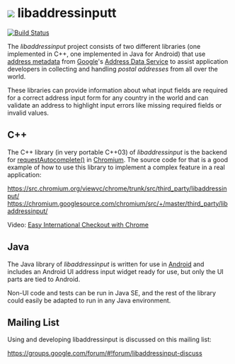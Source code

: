 # ![](https://github.com/googlei18n/libaddressinput/wiki/libaddressinput-icon-70x55.png) libaddressinputt

[![Build Status](https://drone.io/github.com/googlei18n/libaddressinput/status.png)](https://drone.io/github.com/googlei18n/libaddressinput/latest)

The _libaddressinput_ project consists of two different libraries (one
implemented in C++, one implemented in Java for Android) that use
[address metadata](https://github.com/googlei18n/libaddressinput/wiki/AddressValidationMetadata)
from
[Google](https://developers.google.com/)'s
[Address Data Service](https://chromium-i18n.appspot.com/ssl-address/data)
to assist application developers in collecting and handling _postal addresses_
from all over the world.

These libraries can provide information about what input fields are required for
a correct address input form for any country in the world and can validate an
address to highlight input errors like missing required fields or invalid
values.

## C++

The C++ library (in very portable C++03) of _libaddressinput_ is the backend for
[requestAutocomplete()](http://www.html5rocks.com/en/tutorials/forms/requestautocomplete/)
in [Chromium](http://www.chromium.org/Home). The source code for that is a good
example of how to use this library to implement a complex feature in a real
application:

https://src.chromium.org/viewvc/chrome/trunk/src/third_party/libaddressinput/
https://chromium.googlesource.com/chromium/src/+/master/third_party/libaddressinput/

Video: [Easy International Checkout with Chrome](https://www.youtube.com/watch?v=ljYeHwGgzQk)

## Java

The Java library of _libaddressinput_ is written for use in
[Android](https://developer.android.com/) and includes an Android UI address
input widget ready for use, but only the UI parts are tied to Android.

Non-UI code and tests can be run in Java SE, and the rest of the library could
easily be adapted to run in any Java environment.

## Mailing List

Using and developing libaddressinput is discussed on this mailing list:

https://groups.google.com/forum/#!forum/libaddressinput-discuss
